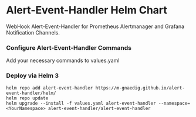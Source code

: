 # Alert-Event-Handler Helm Chart
WebHook Alert-Event-Handler for Prometheus Alertmanager and Grafana Notification Channels.

### Configure Alert-Event-Handler Commands
Add your necessary commands to values.yaml

### Deploy via Helm 3
```
helm repo add alert-event-handler https://m-gnaedig.github.io/alert-event-handler/helm/
helm repo update
helm upgrade --install -f values.yaml alert-event-handler --namespace=<YourNamespace> alert-event-handler/alert-event-handler
```